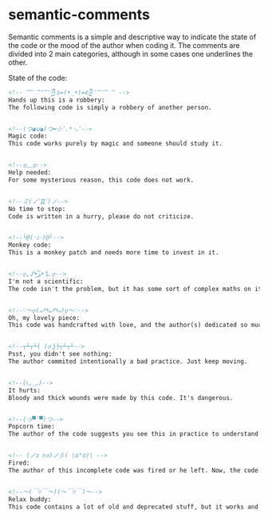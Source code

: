 # semantic-comments

Semantic comments is a simple and descriptive way to indicate the state of the code or the mood of the author when coding it.
The comments are divided into 2 main categories, although in some cases one underlines the other.

State of the code:

```html
<!-- ̿̿ ̿'̿'\̵͇̿̿\з=(•_•)=ε/̵͇̿̿/'̿'̿ ̿ -->
Hands up this is a robbery:
The following code is simply a robbery of another person.


<!--(つ◕౪◕)つ━☆ﾟ.*･｡ﾟ-->
Magic code:
This code works purely by magic and someone should study it.


<!--ಥ﹏ಥ-->
Help needed:
For some mysterious reason, this code does not work.


<!--ミ(ノﾟДﾟ)ノ-->
No time to stop:
Code is written in a hurry, please do not criticize.


<!--└@(･ｪ･)@┘-->
Monkey code:
This is a monkey patch and needs more time to invest in it.


<!--ლ,ᔑ•ﺪ͟͠•ᔐ.ლ-->
I'm not a scientific:
The code isn't the problem, but it has some sort of complex maths on it.


<!--♡〜ლ(๑癶ᴗ癶๑)ლ〜♡-->
Oh, my lovely piece:
This code was handcrafted with love, and the author(s) dedicated so much to it. Please don't ruin it.


<!--┬┴┬┴┤ (ಠ ͜ʖ├┬┴┬┴-->
Psst, you didn't see nothing:
The author commited intentionally a bad practice. Just keep moving.


<!--(҂◡_◡)-->
It hurts:
Bloody and thick wounds were made by this code. It's dangerous.


<!--(っ▀¯▀)つ-->
Popcorn time:
The author of the code suggests you see this in practice to understand better what's up with this.


<!-- (ノಠ ∩ಠ)ノ彡( \o°o)\ -->
Fired:
The author of this incomplete code was fired or he left. Now, the code needs to be deeply readen to continue it.


<!--〜(￣▽￣〜)(〜￣▽￣)〜-->
Relax buddy:
This code contains a lot of old and deprecated stuff, but it works and it's almost readable.

```
